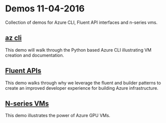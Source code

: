 # Demos 11-04-2016
Collection of demos for Azure CLI, Fluent API interfaces and n-series vms.

## [az cli](./az-cli)
This demo will walk through the Python based Azure CLI illustrating VM creation and 
documentation.

## [Fluent APIs](./fluent)
This demo walks through why we leverage the fluent and builder patterns to create an
improved developer experience for building Azure infrastructure.

## [N-series VMs](./n-series)
This demo illustrates the power of Azure GPU VMs.
